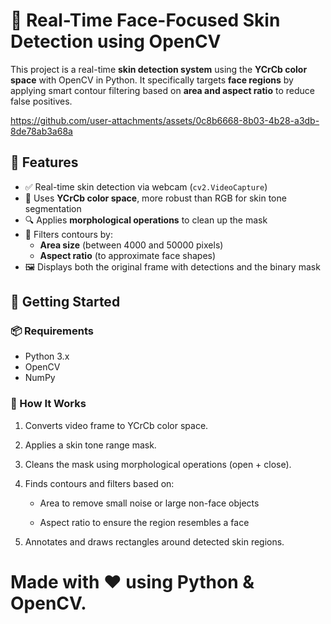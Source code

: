 # 🧠 Real-Time Face-Focused Skin Detection using OpenCV

This project is a real-time **skin detection system** using the **YCrCb color space** with OpenCV in Python. It specifically targets **face regions** by applying smart contour filtering based on **area and aspect ratio** to reduce false positives.

https://github.com/user-attachments/assets/0c8b6668-8b03-4b28-a3db-8de78ab3a68a  
<!-- 👉 Tip: If you're uploading the video to GitHub, add it to your repo (e.g., `demo/demo.mp4`) and embed it like this: -->

<!-- ![Demo](demo/demo.gif) or <video src="demo/demo.mp4" controls autoplay loop></video> -->

## 🎯 Features

- ✅ Real-time skin detection via webcam (`cv2.VideoCapture`)
- 🎨 Uses **YCrCb color space**, more robust than RGB for skin tone segmentation
- 🔍 Applies **morphological operations** to clean up the mask
- 🎯 Filters contours by:
  - **Area size** (between 4000 and 50000 pixels)
  - **Aspect ratio** (to approximate face shapes)
- 🖼 Displays both the original frame with detections and the binary mask

## 🚀 Getting Started

### 📦 Requirements

- Python 3.x
- OpenCV
- NumPy

### 🔧 How It Works
1. Converts video frame to YCrCb color space.

2. Applies a skin tone range mask.

3. Cleans the mask using morphological operations (open + close).

4. Finds contours and filters based on:

   - Area to remove small noise or large non-face objects

   - Aspect ratio to ensure the region resembles a face

5. Annotates and draws rectangles around detected skin regions.

# Made with ❤️ using Python & OpenCV.

